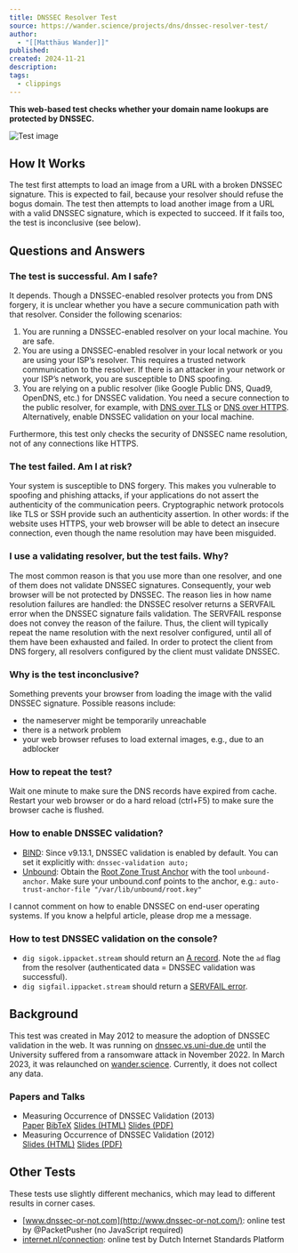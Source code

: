 ```yaml
---
title: DNSSEC Resolver Test
source: https://wander.science/projects/dns/dnssec-resolver-test/
author:
  - "[[Matthäus Wander]]"
published: 
created: 2024-11-21
description: 
tags:
  - clippings
---
```

**This web-based test checks whether your domain name lookups are protected by DNSSEC.**

![Test image](https://wander.science/projects/dns/dnssec-resolver-test/derp.png)

## How It Works

The test first attempts to load an image from a URL with a broken DNSSEC signature. This is expected to fail, because your resolver should refuse the bogus domain. The test then attempts to load another image from a URL with a valid DNSSEC signature, which is expected to succeed. If it fails too, the test is inconclusive (see below).

## Questions and Answers

### The test is successful. Am I safe?

It depends. Though a DNSSEC-enabled resolver protects you from DNS forgery, it is unclear whether you have a secure communication path with that resolver. Consider the following scenarios:

1. You are running a DNSSEC-enabled resolver on your local machine. You are safe.
2. You are using a DNSSEC-enabled resolver in your local network or you are using your ISP’s resolver. This requires a trusted network communication to the resolver. If there is an attacker in your network or your ISP’s network, you are susceptible to DNS spoofing.
3. You are relying on a public resolver (like Google Public DNS, Quad9, OpenDNS, etc.) for DNSSEC validation. You need a secure connection to the public resolver, for example, with [DNS over TLS](https://en.wikipedia.org/wiki/DNS_over_TLS) or [DNS over HTTPS](https://en.wikipedia.org/wiki/DNS_over_HTTPS). Alternatively, enable DNSSEC validation on your local machine.

Furthermore, this test only checks the security of DNSSEC name resolution, not of any connections like HTTPS.

### The test failed. Am I at risk?

Your system is susceptible to DNS forgery. This makes you vulnerable to spoofing and phishing attacks, if your applications do not assert the authenticity of the communication peers. Cryptographic network protocols like TLS or SSH provide such an authenticity assertion. In other words: if the website uses HTTPS, your web browser will be able to detect an insecure connection, even though the name resolution may have been misguided.

### I use a validating resolver, but the test fails. Why?

The most common reason is that you use more than one resolver, and one of them does not validate DNSSEC signatures. Consequently, your web browser will be not protected by DNSSEC. The reason lies in how name resolution failures are handled: the DNSSEC resolver returns a SERVFAIL error when the DNSSEC signature fails validation. The SERVFAIL response does not convey the reason of the failure. Thus, the client will typically repeat the name resolution with the next resolver configured, until all of them have been exhausted and failed. In order to protect the client from DNS forgery, all resolvers configured by the client must validate DNSSEC.

### Why is the test inconclusive?

Something prevents your browser from loading the image with the valid DNSSEC signature. Possible reasons include:

- the nameserver might be temporarily unreachable
- there is a network problem
- your web browser refuses to load external images, e.g., due to an adblocker

### How to repeat the test?

Wait one minute to make sure the DNS records have expired from cache. Restart your web browser or do a hard reload (ctrl+F5) to make sure the browser cache is flushed.

### How to enable DNSSEC validation?

- [BIND](https://www.isc.org/dnssec/): Since v9.13.1, DNSSEC validation is enabled by default. You can set it explicitly with: `dnssec-validation auto;`
- [Unbound](https://nlnetlabs.nl/documentation/unbound/howto-anchor/): Obtain the [Root Zone Trust Anchor](https://www.iana.org/dnssec/files) with the tool `unbound-anchor`. Make sure your unbound.conf points to the anchor, e.g.: `auto-trust-anchor-file "/var/lib/unbound/root.key"`

I cannot comment on how to enable DNSSEC on end-user operating systems. If you know a helpful article, please drop me a message.

### How to test DNSSEC validation on the console?

- `dig sigok.ippacket.stream` should return an [A record](https://wander.science/projects/dns/dnssec-resolver-test/dig-sigok.txt). Note the `ad` flag from the resolver (authenticated data = DNSSEC validation was successful).
- `dig sigfail.ippacket.stream` should return a [SERVFAIL error](https://wander.science/projects/dns/dnssec-resolver-test/dig-sigfail.txt).

## Background

This test was created in May 2012 to measure the adoption of DNSSEC validation in the web. It was running on [dnssec.vs.uni-due.de](https://dnssec.vs.uni-due.de/) until the University suffered from a ransomware attack in November 2022. In March 2023, it was relaunched on [wander.science](https://wander.science/projects/dns/dnssec-resolver-test/). Currently, it does not collect any data.

### Papers and Talks

- Measuring Occurrence of DNSSEC Validation (2013)  
[Paper](https://wander.science/paper/2013_Wander_MeasuringDNSSEC.pdf) [BibTeX](https://wander.science/paper/2013_Wander_MeasuringDNSSEC.bib) [Slides (HTML)](https://wander.science/talks/20130319_DNSSEC_Validation) [Slides (PDF)](https://wander.science/talks/20130319_DNSSEC_Validation.pdf)
- Measuring Occurrence of DNSSEC Validation (2012)  
[Slides (HTML)](https://wander.science/talks/20121014_DNSSEC_Validation) [Slides (PDF)](https://wander.science/talks/20121014_DNSSEC_Wander.pdf)

## Other Tests

These tests use slightly different mechanics, which may lead to different results in corner cases.

- [www.dnssec-or-not.com](http://www.dnssec-or-not.com/): online test by @PacketPusher (no JavaScript required)
- [internet.nl/connection](https://internet.nl/connection): online test by Dutch Internet Standards Platform